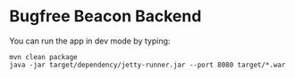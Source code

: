 # Bugfree Beacon Backend

You can run the app in dev mode by typing:

    mvn clean package
    java -jar target/dependency/jetty-runner.jar --port 8080 target/*.war